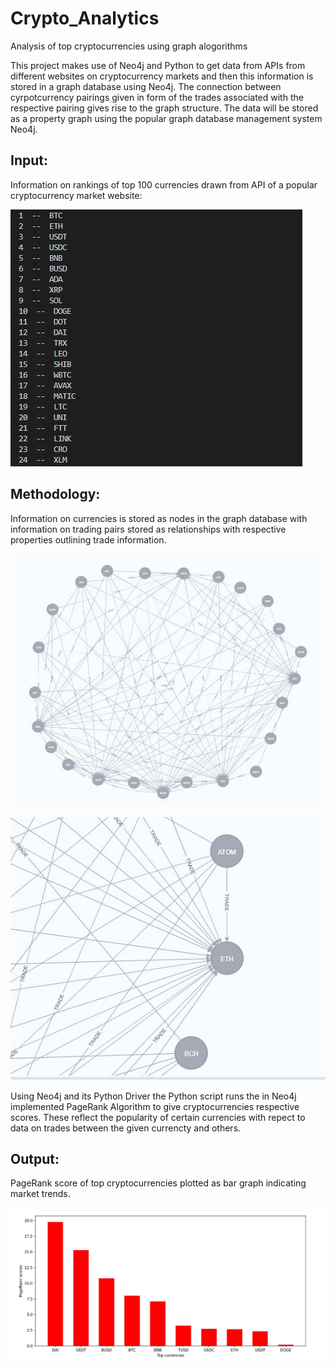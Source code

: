 # Crypto_Analytics
Analysis of top cryptocurrencies using graph alogorithms

This project makes use of Neo4j and Python to get data from APIs from different websites on cryptocurrency markets and then this information is stored in a graph database using Neo4j. The connection between cyrpotcurrency pairings given in form of the trades associated with the respective pairing gives rise to the graph structure. The data will be stored as a property graph using the popular graph database management system Neo4j.

## Input:

Information on rankings of top 100 currencies drawn from API of a popular cryptocurrency market website:

![Alt text](./images/rankings.JPG)

## Methodology:

Information on currencies is stored as nodes in the graph database with information on trading pairs stored as relationships with respective properties outlining trade information.

![Alt text](./images/graph.JPG)

![Alt text](./images/close_up.JPG)


Using Neo4j and its Python Driver the Python script runs the in Neo4j implemented PageRank Algorithm to give cryptocurrencies respective scores. These reflect the popularity of certain currencies with repect to data on trades between the given currencty and others.


## Output:

PageRank score of top cryptocurrencies plotted as bar graph indicating market trends.

![Alt text](./images/page_rank_scores.JPG)
